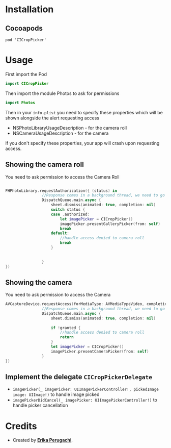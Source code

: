 # Installation

## Cocoapods
```
pod 'CICropPicker'
```

# Usage

First import the Pod
```swift
import CICropPicker
```

Then import the module Photos to ask for permissions
```swift
import Photos
```

Then in your `info.plist` you need to specify these properties which will be shown alongside the alert requesting access

- NSPhotoLibraryUsageDescription - for the camera roll
- NSCameraUsageDescription - for the camera

If you don't specify these properties, your app will crash upon requesting access.

## Showing the camera roll
You need to ask permission to access the Camera Roll
```swift

PHPhotoLibrary.requestAuthorization({ (status) in
                //Response comes in a background thread, we need to go to the main thread
                DispatchQueue.main.async {
                    sheet.dismiss(animated: true, completion: nil)
                    switch status {
                    case .authorized:
                        let imagePicker = CICropPicker()
                        imagePicker.presentGalleryPicker(from: self)
                        break
                    default:
                        //handle access denied to camera roll
                        break
                    }
                    
                    
                }
})
```

## Showing the camera
You need to ask permission to access the Camera
```swift
AVCaptureDevice.requestAccess(forMediaType: AVMediaTypeVideo, completionHandler: { (granted) in
                //Response comes in a background thread, we need to go to the main thread
                DispatchQueue.main.async {
                    sheet.dismiss(animated: true, completion: nil)
                    
                    if !granted {
                        //handle access denied to camera roll
                        return
                    }
                    let imagePicker = CICropPicker()
                    imagePicker.presentCameraPicker(from: self)
                }
})
```

## Implement the delegate `CICropPickerDelegate`
- `imagePicker(_ imagePicker: UIImagePickerController!, pickedImage image: UIImage!)` to handle image picked
- `imagePickerDidCancel(_ imagePicker: UIImagePickerController!)` to handle picker cancellation

# Credits

* Created by [**Erika Perugachi**](https://github.com/erikaperugachi).
